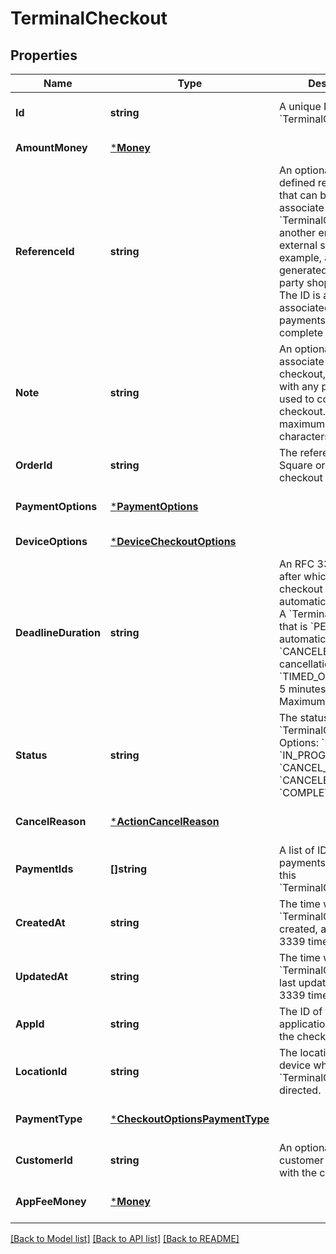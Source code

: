 # TerminalCheckout

## Properties
Name | Type | Description | Notes
------------ | ------------- | ------------- | -------------
**Id** | **string** | A unique ID for this &#x60;TerminalCheckout&#x60;. | [optional] [default to null]
**AmountMoney** | [***Money**](Money.md) |  | [default to null]
**ReferenceId** | **string** | An optional user-defined reference ID that can be used to associate this &#x60;TerminalCheckout&#x60; to another entity in an external system. For example, an order ID generated by a third-party shopping cart. The ID is also associated with any payments used to complete the checkout. | [optional] [default to null]
**Note** | **string** | An optional note to associate with the checkout, as well as with any payments used to complete the checkout. Note: maximum 500 characters | [optional] [default to null]
**OrderId** | **string** | The reference to the Square order ID for the checkout request. | [optional] [default to null]
**PaymentOptions** | [***PaymentOptions**](PaymentOptions.md) |  | [optional] [default to null]
**DeviceOptions** | [***DeviceCheckoutOptions**](DeviceCheckoutOptions.md) |  | [default to null]
**DeadlineDuration** | **string** | An RFC 3339 duration, after which the checkout is automatically canceled. A &#x60;TerminalCheckout&#x60; that is &#x60;PENDING&#x60; is automatically &#x60;CANCELED&#x60; and has a cancellation reason of &#x60;TIMED_OUT&#x60;.  Default: 5 minutes from creation  Maximum: 5 minutes | [optional] [default to null]
**Status** | **string** | The status of the &#x60;TerminalCheckout&#x60;. Options: &#x60;PENDING&#x60;, &#x60;IN_PROGRESS&#x60;, &#x60;CANCEL_REQUESTED&#x60;, &#x60;CANCELED&#x60;, &#x60;COMPLETED&#x60; | [optional] [default to null]
**CancelReason** | [***ActionCancelReason**](ActionCancelReason.md) |  | [optional] [default to null]
**PaymentIds** | **[]string** | A list of IDs for payments created by this &#x60;TerminalCheckout&#x60;. | [optional] [default to null]
**CreatedAt** | **string** | The time when the &#x60;TerminalCheckout&#x60; was created, as an RFC 3339 timestamp. | [optional] [default to null]
**UpdatedAt** | **string** | The time when the &#x60;TerminalCheckout&#x60; was last updated, as an RFC 3339 timestamp. | [optional] [default to null]
**AppId** | **string** | The ID of the application that created the checkout. | [optional] [default to null]
**LocationId** | **string** | The location of the device where the &#x60;TerminalCheckout&#x60; was directed. | [optional] [default to null]
**PaymentType** | [***CheckoutOptionsPaymentType**](CheckoutOptionsPaymentType.md) |  | [optional] [default to null]
**CustomerId** | **string** | An optional ID of the customer associated with the checkout. | [optional] [default to null]
**AppFeeMoney** | [***Money**](Money.md) |  | [optional] [default to null]

[[Back to Model list]](../README.md#documentation-for-models) [[Back to API list]](../README.md#documentation-for-api-endpoints) [[Back to README]](../README.md)


